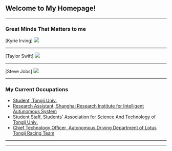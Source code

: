 ## Welcome to My Homepage!

---

### Great Minds That Matters to me

[Kyrie Irving]
<img src="Kyrie_Irvine.jpg?raw=true"/>

---
[Taylor Swift]
<img src="Taylor_Swift.jpg?raw=true"/>

---
[Steve Jobs]
<img src="Steve_Jobs.jpg?raw=true"/>

---

### My Current Occupations

- [Student, Tongji Univ.](https://www.tongji.edu.cn/)
- [Research Assistant, Shanghai Research Institute for Intelligent Autunomous System ](https://srias.tongji.edu.cn/main.htm)
- [Student Staff, Students' Association for Science And Technology of Tongji Univ.](https://www.tongji.edu.cn/)
- [Chief Technology Officer ,Autonomous Driving Department of Lotus Tongji Racing Team](http://www.tjuracing.com/)


---




---

<!-- Remove above link if you don't want to attibute -->
